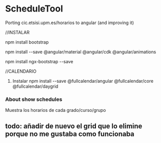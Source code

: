 # ScheduleTool
Porting cic.etsisi.upm.es/horarios to angular (and improving it)

//INSTALAR

npm install bootstrap

npm install --save @angular/material @angular/cdk @angular/animations

npm install ngx-bootstrap --save


//CALENDARIO
 
1. Instalar npm install --save @fullcalendar/angular @fullcalendar/core @fullcalendar/daygrid

### About show schedules
Muestra los horarios de cada grado/curso/grupo

todo: añadir de nuevo el grid que lo elimine porque no me gustaba como funcionaba
-----

